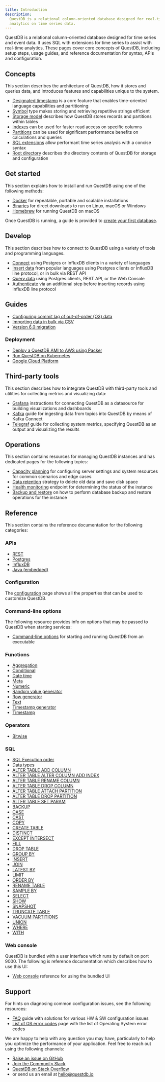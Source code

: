 ```yaml
---
title: Introduction
description:
  QuestDB is a relational column-oriented database designed for real-time
  analytics on time series data.
---
```


QuestDB is a relational column-oriented database designed for time series and
event data. It uses SQL with extensions for time series to assist with real-time
analytics. These pages cover core concepts of QuestDB, including setup steps,
usage guides, and reference documentation for syntax, APIs and configuration.

## Concepts

This section describes the architecture of QuestDB, how it stores and queries
data, and introduces features and capabilities unique to the system.

- [Designated timestamp](/docs/concept/designated-timestamp/) is a core feature
  that enables time-oriented language capabilities and partitioning
- [Symbol](/docs/concept/symbol/) type makes storing and retrieving repetitive
  strings efficient
- [Storage model](/docs/concept/storage-model/) describes how QuestDB stores
  records and partitions within tables
- [Indexes](/docs/concept/indexes/) can be used for faster read access on
  specific columns
- [Partitions](/docs/concept/partitions/) can be used for significant
  performance benefits on calculations and queries
- [SQL extensions](/docs/concept/sql-extensions/) allow performant time series
  analysis with a concise syntax
- [Root directory](/docs/concept/root-directory-structure/) describes the
  directory contents of QuestDB for storage and configuration

## Get started

This section explains how to install and run QuestDB using one of the following
methods:

- [Docker](/docs/get-started/docker/) for repeatable, portable and scalable
  installations
- [Binaries](/docs/get-started/binaries/) for direct downloads to run on Linux,
  macOS or Windows
- [Homebrew](/docs/get-started/homebrew/) for running QuestDB on macOS

Once QuestDB is running, a guide is provided to
[create your first database](/docs/get-started/first-database/).

## Develop

This section describes how to connect to QuestDB using a variety of tools and
programming languages.

- [Connect](/docs/develop/connect/) using Postgres or InfluxDB clients in a
  variety of languages
- [Insert data](/docs/develop/insert-data/) from popular languages using
  Postgres clients or InfluxDB line protocol, or in bulk via REST API
- [Query data](/docs/develop/query-data/) using Postgres clients, REST API, or
  the Web Console
- [Authenticate](/docs/develop/authenticate/) via an additional step before
  inserting records using InfluxDB line protocol

## Guides

- [Configuring commit lag of out-of-order (O3) data](/docs/guides/out-of-order-commit-lag/)
- [Importing data in bulk via CSV](/docs/guides/importing-data/)
- [Version 6.0 migration](/docs/guides/v6-migration/)

### Deployment

- [Deploy a QuestDB AMI to AWS using Packer](/docs/guides/aws-packer/)
- [Run QuestDB on Kubernetes](/docs/guides/kubernetes/)
- [Google Cloud Platform](/docs/guides/google-cloud-platform/)

## Third-party tools

This section describes how to integrate QuestDB with third-party tools and
utilities for collecting metrics and visualizing data:

- [Grafana](/docs/third-party-tools/grafana/) instructions for connecting
  QuestDB as a datasource for building visualizations and dashboards
- [Kafka](/docs/third-party-tools/kafka/) guide for ingesting data from topics
  into QuestDB by means of Kafka Connect
- [Telegraf](/docs/third-party-tools/telegraf/) guide for collecting system
  metrics, specifying QuestDB as an output and visualizing the results

## Operations

This section contains resources for managing QuestDB instances and has dedicated
pages for the following topics:

- [Capacity planning](/docs/operations/capacity-planning/) for configuring
  server settings and system resources for common scenarios and edge cases
- [Data retention](/docs/operations/data-retention/) strategy to delete old data
  and save disk space
- [Health monitoring](/docs/operations/health-monitoring/) endpoint for
  determining the status of the instance
- [Backup and restore](/docs/operations/backup/) on how to perform database
  backup and restore operations for the instance

## Reference

This section contains the reference documentation for the following categories:

### APIs

- [REST](/docs/reference/api/rest/)
- [Postgres](/docs/reference/api/postgres/)
- [InfluxDB](/docs/reference/api/ilp/overview/)
- [Java (embedded)](/docs/reference/api/java-embedded/)

### Configuration

The [configuration](/docs/reference/configuration/) page shows all the
properties that can be used to customize QuestDB.

### Command-line options

The following resource provides info on options that may be passed to QuestDB
when starting services:

- [Command-line options](/docs/reference/command-line-options/) for starting and
  running QuestDB from an executable

### Functions

- [Aggregation](/docs/reference/function/aggregation/)
- [Conditional](/docs/reference/function/conditional/)
- [Date time](/docs/reference/function/date-time/)
- [Meta](/docs/reference/function/meta/)
- [Numeric](/docs/reference/function/numeric/)
- [Random value generator](/docs/reference/function/random-value-generator/)
- [Row generator](/docs/reference/function/row-generator/)
- [Text](/docs/reference/function/text/)
- [Timestamp generator](/docs/reference/function/timestamp-generator/)
- [Timestamp](/docs/reference/function/timestamp/)

### Operators

- [Bitwise](/docs/reference/operators/bitwise/)

### SQL

- [SQL Execution order](/docs/reference/sql/datatypes/)
- [Data types](/docs/reference/sql/datatypes/)
- [ALTER TABLE ADD COLUMN](/docs/reference/sql/alter-table-add-column/)
- [ALTER TABLE ALTER COLUMN ADD INDEX](/docs/reference/sql/alter-table-alter-column-add-index/)
- [ALTER TABLE RENAME COLUMN](/docs/reference/sql/alter-table-rename-column/)
- [ALTER TABLE DROP COLUMN](/docs/reference/sql/alter-table-drop-column/)
- [ALTER TABLE ATTACH PARTITION](/docs/reference/sql/alter-table-attach-partition/)
- [ALTER TABLE DROP PARTITION](/docs/reference/sql/alter-table-drop-partition/)
- [ALTER TABLE SET PARAM](/docs/reference/sql/alter-table-set-param/)
- [BACKUP](/docs/reference/sql/backup/)
- [CASE](/docs/reference/sql/case/)
- [CAST](/docs/reference/sql/cast/)
- [COPY](/docs/reference/sql/copy/)
- [CREATE TABLE](/docs/reference/sql/create-table/)
- [DISTINCT](/docs/reference/sql/distinct/)
- [EXCEPT INTERSECT](/docs/reference/sql/except-intersect/)
- [FILL](/docs/reference/sql/fill/)
- [DROP TABLE](/docs/reference/sql/drop/)
- [GROUP BY](/docs/reference/sql/group-by/)
- [INSERT](/docs/reference/sql/insert/)
- [JOIN](/docs/reference/sql/join/)
- [LATEST BY](/docs/reference/sql/latest-on/)
- [LIMIT](/docs/reference/sql/limit/)
- [ORDER BY](/docs/reference/sql/order-by/)
- [RENAME TABLE](/docs/reference/sql/rename/)
- [SAMPLE BY](/docs/reference/sql/sample-by/)
- [SELECT](/docs/reference/sql/select/)
- [SHOW](/docs/reference/sql/show/)
- [SNAPSHOT](/docs/reference/sql/snapshot/)
- [TRUNCATE TABLE](/docs/reference/sql/truncate/)
- [VACUUM PARTITIONS](/docs/reference/sql/vacuum-partitions/)
- [UNION](/docs/reference/sql/union/)
- [WHERE](/docs/reference/sql/where/)
- [WITH](/docs/reference/sql/with/)

### Web console

QuestDB is bundled with a user interface which runs by default on port 9000. The
following is reference documentation which describes how to use this UI:

- [Web console](/docs/reference/web-console/) reference for using the bundled UI

## Support

For hints on diagnosing common configuration issues, see the following
resources:

- [FAQ](/docs/troubleshooting/faq/) guide with solutions for various HW & SW
  configuration issues
- [List of OS error codes](/docs/troubleshooting/os-error-codes/) page with the
  list of Operating System error codes

We are happy to help with any question you may have, particularly to help you
optimize the performance of your application. Feel free to reach out using the
following channels:

- [Raise an issue on GitHub]({@githubUrl@}/issues)
- [Join the Community Slack]({@slackUrl@})
- [QuestDB on Stack Overflow]({@stackoverflowUrl@})
- or send us an email at [hello@questdb.io](mailto:hello@questdb.io)

